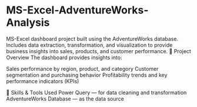 # MS-Excel-AdventureWorks-Analysis
MS-Excel dashboard project built using the AdventureWorks database. Includes data extraction, transformation, and visualization to provide business insights into sales, products, and customer performance.
🚀 Project Overview
The dashboard provides insights into:

Sales performance by region, product, and category
Customer segmentation and purchasing behavior
Profitability trends and key performance indicators (KPIs)


🧠 Skills & Tools Used
Power Query — for data cleaning and transformation
AdventureWorks Database — as the data source
